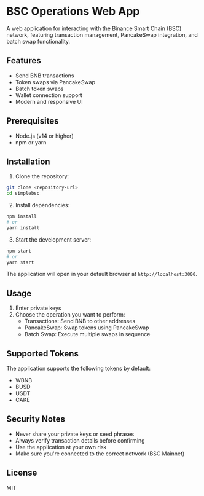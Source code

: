# BSC Operations Web App

A web application for interacting with the Binance Smart Chain (BSC) network, featuring transaction management, PancakeSwap integration, and batch swap functionality.

## Features

- Send BNB transactions
- Token swaps via PancakeSwap
- Batch token swaps
- Wallet connection support
- Modern and responsive UI

## Prerequisites

- Node.js (v14 or higher)
- npm or yarn

## Installation

1. Clone the repository:
```bash
git clone <repository-url>
cd simplebsc
```

2. Install dependencies:
```bash
npm install
# or
yarn install
```

3. Start the development server:
```bash
npm start
# or
yarn start
```

The application will open in your default browser at `http://localhost:3000`.

## Usage

1. Enter private keys 
2. Choose the operation you want to perform:
   - Transactions: Send BNB to other addresses
   - PancakeSwap: Swap tokens using PancakeSwap
   - Batch Swap: Execute multiple swaps in sequence

## Supported Tokens

The application supports the following tokens by default:
- WBNB
- BUSD
- USDT
- CAKE

## Security Notes

- Never share your private keys or seed phrases
- Always verify transaction details before confirming
- Use the application at your own risk
- Make sure you're connected to the correct network (BSC Mainnet)

## License

MIT 
